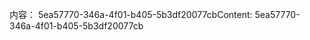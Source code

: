<span data-ttu-id="6de14-101">内容： 5ea57770-346a-4f01-b405-5b3df20077cb</span><span class="sxs-lookup"><span data-stu-id="6de14-101">Content: 5ea57770-346a-4f01-b405-5b3df20077cb</span></span>